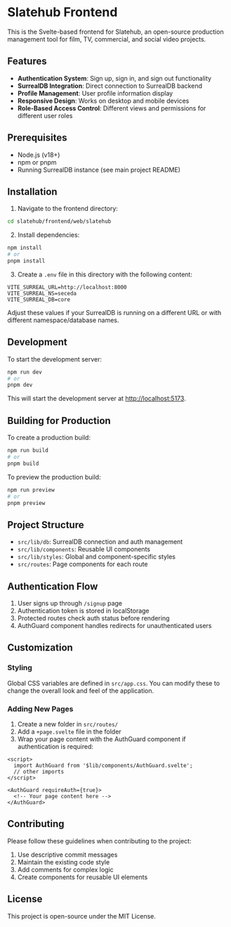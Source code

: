 # Slatehub Frontend

This is the Svelte-based frontend for Slatehub, an open-source production management tool for film, TV, commercial, and social video projects.

## Features

- **Authentication System**: Sign up, sign in, and sign out functionality
- **SurrealDB Integration**: Direct connection to SurrealDB backend
- **Profile Management**: User profile information display
- **Responsive Design**: Works on desktop and mobile devices
- **Role-Based Access Control**: Different views and permissions for different user roles

## Prerequisites

- Node.js (v18+)
- npm or pnpm
- Running SurrealDB instance (see main project README)

## Installation

1. Navigate to the frontend directory:

```bash
cd slatehub/frontend/web/slatehub
```

2. Install dependencies:

```bash
npm install
# or
pnpm install
```

3. Create a `.env` file in this directory with the following content:

```
VITE_SURREAL_URL=http://localhost:8000
VITE_SURREAL_NS=seceda
VITE_SURREAL_DB=core
```

Adjust these values if your SurrealDB is running on a different URL or with different namespace/database names.

## Development

To start the development server:

```bash
npm run dev
# or
pnpm dev
```

This will start the development server at [http://localhost:5173](http://localhost:5173).

## Building for Production

To create a production build:

```bash
npm run build
# or
pnpm build
```

To preview the production build:

```bash
npm run preview
# or
pnpm preview
```

## Project Structure

- `src/lib/db`: SurrealDB connection and auth management
- `src/lib/components`: Reusable UI components
- `src/lib/styles`: Global and component-specific styles
- `src/routes`: Page components for each route

## Authentication Flow

1. User signs up through `/signup` page
2. Authentication token is stored in localStorage
3. Protected routes check auth status before rendering
4. AuthGuard component handles redirects for unauthenticated users

## Customization

### Styling

Global CSS variables are defined in `src/app.css`. You can modify these to change the overall look and feel of the application.

### Adding New Pages

1. Create a new folder in `src/routes/`
2. Add a `+page.svelte` file in the folder
3. Wrap your page content with the AuthGuard component if authentication is required:

```svelte
<script>
  import AuthGuard from '$lib/components/AuthGuard.svelte';
  // other imports
</script>

<AuthGuard requireAuth={true}>
  <!-- Your page content here -->
</AuthGuard>
```

## Contributing

Please follow these guidelines when contributing to the project:

1. Use descriptive commit messages
2. Maintain the existing code style
3. Add comments for complex logic
4. Create components for reusable UI elements

## License

This project is open-source under the MIT License.
